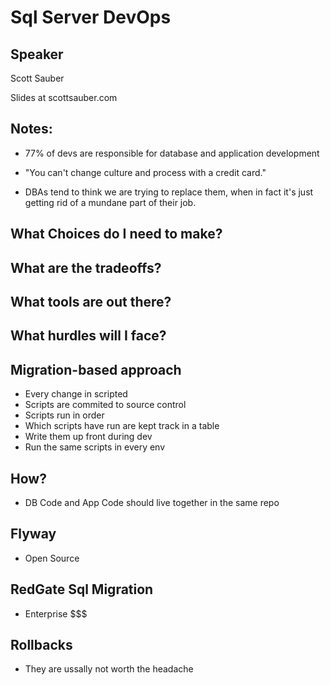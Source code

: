 # Sql Server DevOps

## Speaker

Scott Sauber

Slides at scottsauber.com

## Notes:

- 77% of devs are responsible for database and application development

- "You can't change culture and process with a credit card."

- DBAs tend to think we are trying to replace them, when in fact it's just getting rid of a mundane part of their job.


## What Choices do I need to make?

## What are the tradeoffs?

## What tools are out there?

## What hurdles will I face?

## Migration-based approach

- Every change in scripted
- Scripts are commited to source control
- Scripts run in order
- Which scripts have run are kept track in a table
- Write them up front during dev
- Run the same scripts in every env

## How?

- DB Code and App Code should live together in the same repo

## Flyway

- Open Source

## RedGate Sql Migration

- Enterprise $$$

## Rollbacks
- They are ussally not worth the headache

